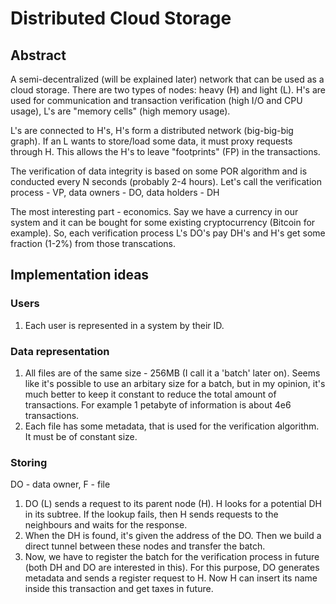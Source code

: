 # Distributed Cloud Storage
## Abstract
A semi-decentralized (will be explained later) network that can be used as a cloud storage. There are two types of nodes: heavy (H) and light (L). H's are used for communication and transaction verification (high I/O and CPU usage), L's are "memory cells" (high memory usage).

L's are connected to H's, H's form a distributed network (big-big-big graph). If an L wants to store/load some data, it must proxy requests through H. This allows the H's to leave "footprints" (FP) in the transactions.

The verification of data integrity is based on some POR algorithm and is conducted every N seconds (probably 2-4 hours). Let's call the verification process - VP, data owners - DO, data holders - DH

The most interesting part - economics. Say we have a currency in our system and it can be bought for some existing cryptocurrency (Bitcoin for example). So, each verification process L's DO's pay DH's and H's get some fraction (1-2%) from those transcations.

## Implementation ideas
### Users
1. Each user is represented in a system by their ID.

### Data representation
1. All files are of the same size - 256MB (I call it a 'batch' later on). Seems like it's possible to use an arbitary size for a batch, but in my opinion, it's much better to keep it constant to reduce the total amount of transactions. For example 1 petabyte of information is about 4e6 transactions.
2. Each file has some metadata, that is used for the verification algorithm. It must be of constant size.

### Storing
DO - data owner, F - file
1. DO (L) sends a request to its parent node (H). H looks for a potential DH in its subtree. If the lookup fails, then H sends requests to the neighbours and waits for the response.
2. When the DH is found, it's given the address of the DO. Then we build a direct tunnel between these nodes and transfer the batch.
3. Now, we have to register the batch for the verification process in future (both DH and DO are interested in this). For this purpose, DO generates metadata and sends a register request to H. Now H can insert its name inside this transaction and get taxes in future.
